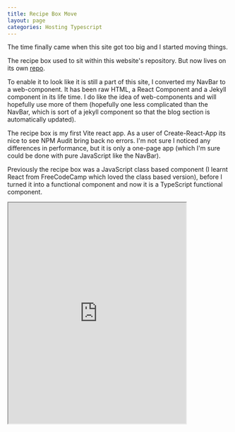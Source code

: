 ```yaml
---
title: Recipe Box Move
layout: page
categories: Hosting Typescript
---
```


The time finally came when this site got too big and I started moving things.

The recipe box used to sit within this website's repository. But now lives on its own [repo](https://github.com/SL477/RecipeBox).

To enable it to look like it is still a part of this site, I converted my NavBar to a web-component. It has been raw HTML, a React Component and a Jekyll component in its life time. I do like the idea of web-components and will hopefully use more of them (hopefully one less complicated than the NavBar, which is sort of a jekyll component so that the blog section is automatically updated).

The recipe box is my first Vite react app. As a user of Create-React-App its nice to see NPM Audit bring back no errors. I'm not sure I noticed any differences in performance, but it is only a one-page app (which I'm sure could be done with pure JavaScript like the NavBar).

Previously the recipe box was a JavaScript class based component (I learnt React from FreeCodeCamp which loved the class based version), before I turned it into a functional component and now it is a TypeScript functional component.

<iframe src="https://link477.com/RecipeBox/" title="Recipe Box" width="80%" height="500px">
